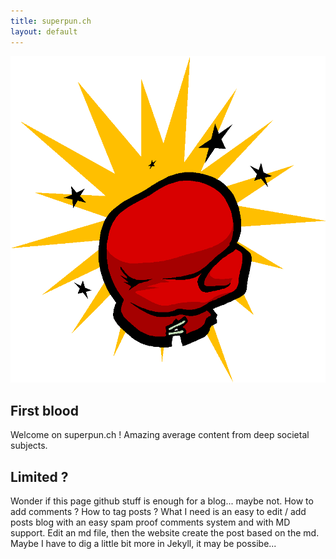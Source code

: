 ```yaml
---
title: superpun.ch
layout: default
---
```

![alt text](https://github.com/nerg/nerg.github.io/blob/main/logo.png?raw=true)

## First blood
Welcome on superpun.ch ! Amazing average content from deep societal subjects. 

## Limited ?
Wonder if this page github stuff is enough for a blog... maybe not. How to add comments ? How to tag posts ? What I need is an easy to edit / add posts blog with an easy spam proof comments system and with MD support. Edit an md file, then the website create the post based on the md. Maybe I have to dig a little bit more in Jekyll, it may be possibe... 
